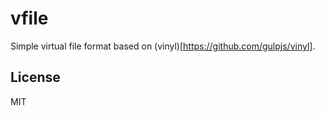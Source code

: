 # vfile

Simple virtual file format based on (vinyl)[https://github.com/gulpjs/vinyl].

## License

MIT
